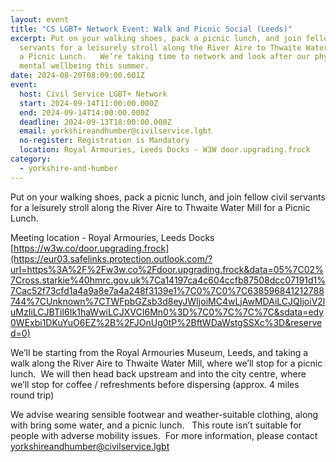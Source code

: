 ```yaml
---
layout: event
title: "CS LGBT+ Network Event: Walk and Picnic Social (Leeds)"
excerpt: Put on your walking shoes, pack a picnic lunch, and join fellow civil
  servants for a leisurely stroll along the River Aire to Thwaite Water Mill for
  a Picnic Lunch.   We’re taking time to network and look after our physical and
  mental wellbeing this summer.
date: 2024-08-20T08:09:00.601Z
event:
  host: Civil Service LGBT+ Network
  start: 2024-09-14T11:00:00.000Z
  end: 2024-09-14T14:00:00.000Z
  deadline: 2024-09-13T18:00:00.000Z
  email: yorkshireandhumber@civilservice.lgbt
  no-register: Registration is Mandatory
  location: Royal Armouries, Leeds Docks - W3W door.upgrading.frock
category:
  - yorkshire-and-humber
---
```

Put on your walking shoes, pack a picnic lunch, and join fellow civil servants for a leisurely stroll along the River Aire to Thwaite Water Mill for a Picnic Lunch.   

Meeting location - Royal Armouries, Leeds Docks [https://w3w.co/door.upgrading.frock](https://eur03.safelinks.protection.outlook.com/?url=https%3A%2F%2Fw3w.co%2Fdoor.upgrading.frock&data=05%7C02%7Cross.starkie%40hmrc.gov.uk%7Ca14197ca4c604ccfb87508dcc07191d1%7Cac52f73cfd1a4a9a8e7a4a248f3139e1%7C0%7C0%7C638596841212788744%7CUnknown%7CTWFpbGZsb3d8eyJWIjoiMC4wLjAwMDAiLCJQIjoiV2luMzIiLCJBTiI6Ik1haWwiLCJXVCI6Mn0%3D%7C0%7C%7C%7C&sdata=edy0WExbi1DKuYuO6EZ%2B%2FJOnUg0tP%2BftWDaWstgSSXc%3D&reserved=0)

We’ll be starting from the Royal Armouries Museum, Leeds, and taking a walk along the River Aire to Thwaite Water Mill, where we’ll stop for a picnic lunch.  We will then head back upstream and into the city centre, where we’ll stop for coffee / refreshments before dispersing (approx. 4 miles round trip)

We advise wearing sensible footwear and weather-suitable clothing, along with bring some water, and a picnic lunch.   This route isn’t suitable for people with adverse mobility issues.  For more information, please contact [yorkshireandhumber@civilservice.lgbt](mailto:yorkshireandhumber@civilservice.lgbt)